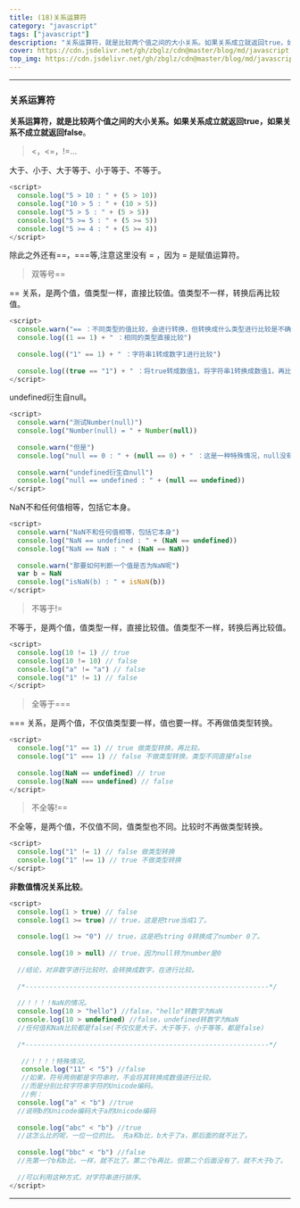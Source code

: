 ```yaml
---
title: (18)关系运算符
category: "javascript"
tags: ["javascript"]
description: "关系运算符，就是比较两个值之间的大小关系。如果关系成立就返回true，如果关系不成立就返回false"
cover: https://cdn.jsdelivr.net/gh/zbglz/cdn@master/blog/md/javascript.svg
top_img: https://cdn.jsdelivr.net/gh/zbglz/cdn@master/blog/md/javascript.svg
---
```


***

### 关系运算符


**关系运算符，就是比较两个值之间的大小关系。如果关系成立就返回true，如果关系不成立就返回false**。


> <，<=，!=...

大于、小于、大于等于、小于等于、不等于。


```js js
<script>
  console.log("5 > 10 : " + (5 > 10))
  console.log("10 > 5 : " + (10 > 5))
  console.log("5 > 5 : " + (5 > 5))
  console.log("5 >= 5 : " + (5 >= 5))
  console.log("5 >= 4 : " + (5 >= 4))
</script>
```


除此之外还有==，===等,注意这里没有 = ，因为 = 是赋值运算符。

> 双等号==

== 关系，是两个值，值类型一样，直接比较值。值类型不一样，转换后再比较值。


```js js
<script>
  console.warn("== ：不同类型的值比较，会进行转换，但转换成什么类型进行比较是不确定的")
  console.log((1 == 1) + " ：相同的类型直接比较")
  
  console.log(("1" == 1) + " ：字符串1转成数字1进行比较")
  
  console.log((true == "1") + " ：将true转成数值1，将字符串1转换成数值1，再比较")
</script>
```


undefined衍生自null。


```js js
<script>
  console.warn("测试Number(null)")
  console.log("Number(null) = " + Number(null))
  
  console.warn("但是")
  console.log("null == 0 : " + (null == 0) + " ：这是一种特殊情况，null没有转成数值0")
  
  console.warn("undefined衍生自null")
  console.log("null == undefined : " + (null == undefined))
</script>
```


NaN不和任何值相等，包括它本身。


```js js
<script>
  console.warn("NaN不和任何值相等，包括它本身")
  console.log("NaN == undefined : " + (NaN == undefined))
  console.log("NaN == NaN : " + (NaN == NaN))
  
  console.warn("那要如何判断一个值是否为NaN呢")
  var b = NaN
  console.log("isNaN(b) : " + isNaN(b))
</script>
```


> 不等于!=

不等于，是两个值，值类型一样，直接比较值。值类型不一样，转换后再比较值。


```js js
<script>
  console.log(10 != 1) // true
  console.log(10 != 10) // false
  console.log("a" != "a") // false
  console.log("1" != 1) // false 
</script>
```


> 全等于===

=== 关系，是两个值，不仅值类型要一样，值也要一样。不再做值类型转换。


```js js
<script>
  console.log("1" == 1) // true 做类型转换，再比较。
  console.log("1" === 1) // false 不做类型转换，类型不同直接false
  
  console.log(NaN == undefined) // true 
  console.log(NaN === undefined) // false 
</script>
```


> 不全等!==

不全等，是两个值，不仅值不同，值类型也不同。比较时不再做类型转换。

```js js
<script>
  console.log("1" != 1) // false 做类型转换
  console.log("1" !== 1) // true 不做类型转换
</script>
```


**非数值情况关系比较**。


```js js
<script>
  console.log(1 > true) // false
  console.log(1 >= true) // true，这是把true当成1了。
  
  console.log(1 >= "0") // true，这是把string 0转换成了number 0了。
  
  console.log(10 > null) // true，因为null转为number是0
  
  //结论，对非数字进行比较时，会转换成数字，在进行比较。
  
  /*-------------------------------------------------------------*/
  
  //！！！！NaN的情况。
  console.log(10 > "hello") //false，"hello"转数字为NaN
  console.log(10 > undefined) //false，undefined转数字为NaN
  //任何值和NaN比较都是false(不仅仅是大于，大于等于，小于等等，都是false)
  
  /*-------------------------------------------------------------*/
  
   //！！！！特殊情况。
   console.log("11" < "5") //false
   //如果，符号两侧都是字符串时，不会将其转换成数值进行比较。
   //而是分别比较字符串字符的Unicode编码。
   //例：
  console.log("a" < "b") //true
  //说明b的Unicode编码大于a的Unicode编码
  
  console.log("abc" < "b") //true
  //这怎么比的呢，一位一位的比。 先a和b比，b大于了a，那后面的就不比了。
  
  console.log("bbc" < "b") //false
  //先第一个b和b比，一样，就不比了。第二个b再比，但第二个后面没有了，就不大于b了。
  
  //可以利用这种方式，对字符串进行排序。
</script>
```


***